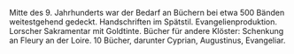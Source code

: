Mitte des 9. Jahrhunderts war der Bedarf an Büchern bei etwa 500 Bänden weitestgehend gedeckt. Handschriften im Spätstil.
Evangelienproduktion. Lorscher Sakramentar mit Goldtinte.
Bücher für andere Klöster: Schenkung an Fleury an der Loire. 10 Bücher, darunter Cyprian, Augustinus, Evangeliar.
